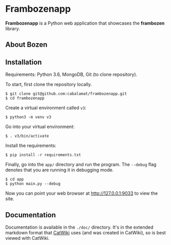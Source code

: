 # Frambozenapp

**Frambozenapp** is a Python web application that showcases the
**frambozen** library.

## About Bozen

## Installation

Requirements: Python 3.6, MongoDB, Git (to clone repository).

To start, first clone the repository locally.

    $ git clone git@github.com:cabalamat/frambozenapp.git
    $ cd frambozenapp
    
Create a virtual environment called `v3`:

    $ python3 -m venv v3
    
Go into your virtual environment:

    $ . v3/bin/activate
    
Install the requirements:

    $ pip install -r requirements.txt

Finally, go into the `app/` directory and run the program. The
`--debug` flag denotes that you are running it in debugging mode.
    
    $ cd app
    $ python main.py --debug

Now you can point your web browser at <http://127.0.0.1:9033> to
view the site.

## Documentation

Documentation is available in the `./doc/` directory. It's in the 
extended markdown format that 
[CatWiki](https://github.com/cabalamat/catwiki) uses 
(and was created in CatWiki), so is best viewed with CatWiki.